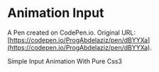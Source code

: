# Animation Input

A Pen created on CodePen.io. Original URL: [https://codepen.io/ProgAbdelaziz/pen/dBYYXa](https://codepen.io/ProgAbdelaziz/pen/dBYYXa).

Simple Input Animation  With Pure Css3